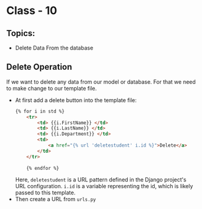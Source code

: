 # Class - 10

## Topics:
+ Delete Data From the database

## Delete Operation
If we want to delete any data from our model or database. For that we need to make change to our template file.

+ At first add a delete button into the template file:
    ```html
    {% for i in std %}
        <tr>
            <td> {{i.FirstName}} </td>
            <td> {{i.LastName}} </td>
            <td> {{i.Department}} </td>
            <td>
                <a href="{% url 'deletestudent' i.id %}">Delete</a>
            </td>
        </tr>
            
        {% endfor %}
    ```
    Here, `deletestudent` is a URL pattern defined in the Django project's URL configuration. `i.id` is a variable representing the id, which is likely passed to this template.
+ Then create a URL from `urls.py`
